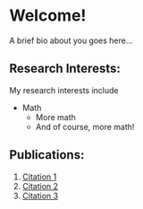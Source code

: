 # Welcome!

A brief bio about you goes here...

## Research Interests:
My research interests include
* Math
  * More math
  * And of course, more math!
  
## Publications:
1. [Citation 1](https://scholar.google.com/) 
2. [Citation 2](https://scholar.google.com/)
3. [Citation 3](https://scholar.google.com/)
